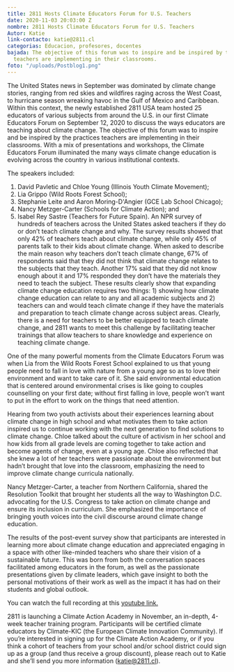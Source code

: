 ```yaml
---
title: 2811 Hosts Climate Educators Forum for U.S. Teachers
date: 2020-11-03 20:03:00 Z
nombre: 2811 Hosts Climate Educators Forum for U.S. Teachers
Autor: Katie
link-contacto: katie@2811.cl
categorias: Educacion, profesores, docentes
bajada: The objective of this forum was to inspire and be inspired by the practices
  teachers are implementing in their classrooms.
foto: "/uploads/Postblog1.png"
---
```


The United States news in September was dominated by climate change stories, ranging from red skies and wildfires raging across the West Coast, to hurricane season wreaking havoc in the Gulf of Mexico and Caribbean. Within this context, the newly established 2811 USA team hosted 25 educators of various subjects from around the U.S. in our first Climate Educators Forum on September 12, 2020 to discuss the ways educators are teaching about climate change. The objective of this forum was to inspire and be inspired by the practices teachers are implementing in their classrooms. With a mix of presentations and workshops, the Climate Educators Forum illuminated the many ways climate change education is evolving across the country in various institutional contexts.

The speakers included: 
1. David Pavletic and Chloe Young (Illinois Youth Climate Movement); 
2. Lia Grippo (Wild Roots Forest School);
3. Stephanie Leite and Aaron Moring-D'Angier (GCE Lab School Chicago);
4. Nancy Metzger-Carter (Schools for Climate Action); and
5. Isabel Rey Sastre (Teachers for Future Spain).
An NPR survey of hundreds of teachers across the United States asked teachers if they do or don’t teach climate change and why. The survey results showed that only 42% of teachers teach about climate change, while only 45% of parents talk to their kids about climate change. When asked to describe the main reason why teachers don’t teach climate change, 67% of respondents said that they did not think that climate change relates to the subjects that they teach. Another 17% said that they did not know enough about it and 17% responded they don’t have the materials they need to teach the subject. These results clearly show that expanding climate change education requires two things: 1) showing how climate change education can relate to any and all academic subjects and 2) teachers can and would teach climate change if they have the materials and preparation to teach climate change across subject areas. Clearly, there is a need for teachers to be better equipped to teach climate change, and 2811 wants to meet this challenge by facilitating teacher trainings that allow teachers to share knowledge and experience on teaching climate change.

One of the many powerful moments from the Climate Educators Forum was when Lia from the Wild Roots Forest School explained to us that young people need to fall in love with nature from a young age so as to love their environment and want to take care of it. She said environmental education that is centered around environmental crises is like going to couples counselling on your first date; without first falling in love, people won’t want to put in the effort to work on the things that need attention. 

Hearing from two youth activists about their experiences learning about climate change in high school and what motivates them to take action inspired us to continue working with the next generation to find solutions to climate change. Chloe talked about the culture of activism in her school and how kids from all grade levels are coming together to take action and become agents of change, even at a young age. Chloe also reflected that she knew a lot of her teachers were passionate about the environment but hadn’t brought that love into the classroom, emphasizing the need to improve climate change curricula nationally.

Nancy Metzger-Carter, a teacher from Northern California, shared the Resolution Toolkit that brought her students all the way to Washington D.C. advocating for the U.S. Congress to take action on climate change and ensure its inclusion in curriculum. She emphasized the importance of bringing youth voices into the civil discourse around climate change education.

The results of the post-event survey show that participants are interested in learning more about climate change education and appreciated engaging in a space with other like-minded teachers who share their vision of a sustainable future. This was born from both the conversation spaces facilitated among educators in the forum, as well as the passionate presentations given by climate leaders, which gave insight to both the personal motivations of their work as well as the impact it has had on their students and global outlook.

You can watch the full recording at this [youtube link.](https://www.youtube.com/watch?v=RBVJxrkN3tg&feature=youtu.be)

2811 is launching a Climate Action Academy in November, an in-depth, 4-week teacher training program. Participants will be certified climate educators by Climate-KIC (the European Climate Innovation Community). If you’re interested in signing up for the Climate Action Academy, or if you think a cohort of teachers from your school and/or school district could sign up as a group (and thus receive a group discount), please reach out to Katie and she’ll send you more information (katie@2811.cl).
